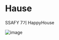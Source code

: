 # Hause
SSAFY 7기 HappyHouse

![image](https://user-images.githubusercontent.com/34885297/170990826-e0f5f9cf-da7e-44ab-b920-111df68df21a.png)
